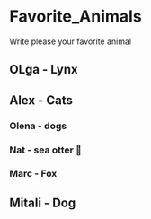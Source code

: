 # Favorite_Animals
Write please your favorite animal

## OLga - Lynx 
## Alex - Cats
### Olena - dogs
### Nat - sea otter 🦦
### Marc - Fox
## Mitali - Dog
